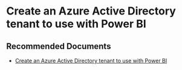   <properties
	pageTitle="create an azure active directory tenant to use with power bi"
	description="create an azure active directory tenant to use with power bi"
	service="microsoft.PowerBIDedicated"
	resource="capacities"
	authors="pjfreitas"
	ms.author="pfreitas"	
	displayOrder="670"
	selfHelpType="generic"
	supportTopicIds="32628085"
	productPesIds="16334"
	cloudEnvironments="public, MoonCake, fairfax, usnat, ussec" 
	articleId="a9d73d62-19f6-83d9-bda2-7fcff19636f2"
	ownershipId="PowerBI_PowerBI"
/>

# Create an Azure Active Directory tenant to use with Power BI

## **Recommended Documents**

* [Create an Azure Active Directory tenant to use with Power BI](https://docs.microsoft.com/power-bi/developer/create-an-azure-active-directory-tenant)
